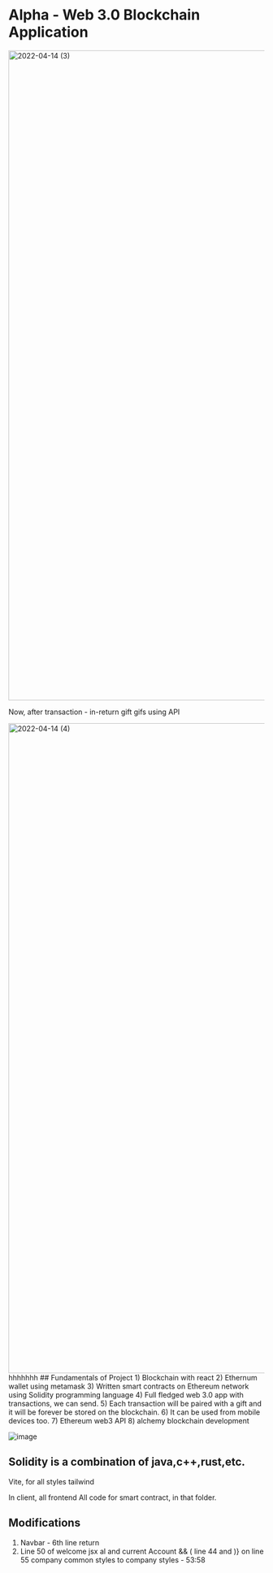 # Alpha - Web 3.0 Blockchain Application

<img width="1280" alt="2022-04-14 (3)" src="https://user-images.githubusercontent.com/76739126/163265726-04921336-824f-44e4-8021-fa9999827877.png">

Now, after transaction - in-return gift gifs using API

<img width="1280" alt="2022-04-14 (4)" src="https://user-images.githubusercontent.com/76739126/163265912-e15b96d1-d2c1-4195-ae1e-38df19eb54eb.png">
hhhhhhh
## Fundamentals of Project
1) Blockchain with react
2) Ethernum wallet using metamask
3) Written smart contracts on Ethereum network using Solidity programming language
4) Full fledged web 3.0 app with transactions, we can send.
5) Each transaction will be paired with a gift and it will be forever be stored on the blockchain.
6) It can be used from mobile devices too.
7) Ethereum web3 API
8) alchemy blockchain development


![image](https://user-images.githubusercontent.com/76739126/162444653-5fa9d127-1d37-4aea-9dab-9cfb2aeaf864.png)

## Solidity is a combination of java,c++,rust,etc.

Vite, for all styles tailwind

In client, all frontend
All code for smart contract, in that folder.

 ## Modifications
1) Navbar - 6th line return 
2) Line 50 of welcome jsx al and current Account && ( line 44 and )} on line 55
   company common styles to company styles - 53:58

